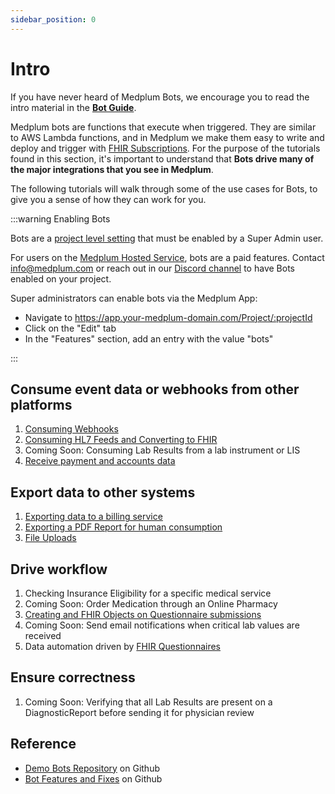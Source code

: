 ```yaml
---
sidebar_position: 0
---
```


# Intro

If you have never heard of Medplum Bots, we encourage you to read the intro material in the [**Bot Guide**](./bots/bot-basics).

Medplum bots are functions that execute when triggered. They are similar to AWS Lambda functions, and in Medplum we make them easy to write and deploy and trigger with [FHIR Subscriptions](/docs/subscriptions). For the purpose of the tutorials found in this section, it's important to understand that **Bots drive many of the major integrations that you see in Medplum**.

The following tutorials will walk through some of the use cases for Bots, to give you a sense of how they can work for you.

:::warning Enabling Bots

Bots are a [project level setting](/docs/access/projects#settings) that must be enabled by a Super Admin user.

For users on the [Medplum Hosted Service](/pricing), bots are a paid features. Contact info@medplum.com or reach out in our [Discord channel](https://discord.gg/medplum) to have Bots enabled on your project.

Super administrators can enable bots via the Medplum App:

- Navigate to https://app.your-medplum-domain.com/Project/:projectId
- Click on the "Edit" tab
- In the "Features" section, add an entry with the value "bots"

:::

## Consume event data or webhooks from other platforms

1. [Consuming Webhooks](consuming-webhooks.md)
2. [Consuming HL7 Feeds and Converting to FHIR](hl7-into-fhir.md)
3. Coming Soon: Consuming Lab Results from a lab instrument or LIS
4. [Receive payment and accounts data](https://github.com/medplum/medplum-demo-bots/tree/main/src/examples/stripe-bots)

## Export data to other systems

1. [Exporting data to a billing service](https://github.com/medplum/medplum-demo-bots/tree/main/src/examples/candid-health)
2. [Exporting a PDF Report for human consumption](creating-a-pdf.md)
3. [File Uploads](file-uploads.md)

## Drive workflow

1. Checking Insurance Eligibility for a specific medical service
2. Coming Soon: Order Medication through an Online Pharmacy
3. [Creating and FHIR Objects on Questionnaire submissions](./bot-for-questionnaire-response/bot-for-questionnaire-response.md)
4. Coming Soon: Send email notifications when critical lab values are received
5. Data automation driven by [FHIR Questionnaires](/docs/bots/bot-for-questionnaire-response)

## Ensure correctness

1. Coming Soon: Verifying that all Lab Results are present on a DiagnosticReport before sending it for physician review

## Reference

- [Demo Bots Repository](https://github.com/medplum/medplum-demo-bots) on Github
- [Bot Features and Fixes](https://github.com/medplum/medplum/pulls?q=is%3Apr+label%3Abots) on Github
